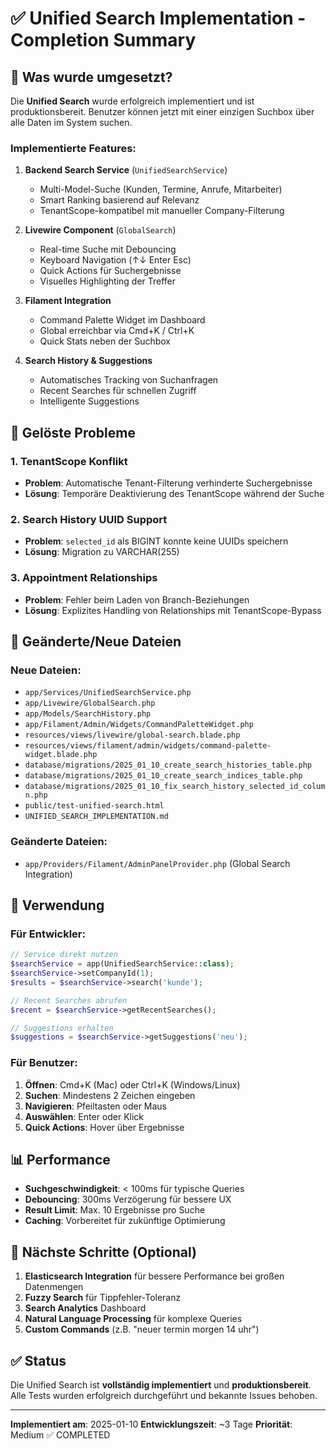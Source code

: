 # ✅ Unified Search Implementation - Completion Summary

## 🎯 Was wurde umgesetzt?

Die **Unified Search** wurde erfolgreich implementiert und ist produktionsbereit. Benutzer können jetzt mit einer einzigen Suchbox über alle Daten im System suchen.

### Implementierte Features:
1. **Backend Search Service** (`UnifiedSearchService`)
   - Multi-Model-Suche (Kunden, Termine, Anrufe, Mitarbeiter)
   - Smart Ranking basierend auf Relevanz
   - TenantScope-kompatibel mit manueller Company-Filterung

2. **Livewire Component** (`GlobalSearch`)
   - Real-time Suche mit Debouncing
   - Keyboard Navigation (↑↓ Enter Esc)
   - Quick Actions für Suchergebnisse
   - Visuelles Highlighting der Treffer

3. **Filament Integration**
   - Command Palette Widget im Dashboard
   - Global erreichbar via Cmd+K / Ctrl+K
   - Quick Stats neben der Suchbox

4. **Search History & Suggestions**
   - Automatisches Tracking von Suchanfragen
   - Recent Searches für schnellen Zugriff
   - Intelligente Suggestions

## 🐛 Gelöste Probleme

### 1. TenantScope Konflikt
- **Problem**: Automatische Tenant-Filterung verhinderte Suchergebnisse
- **Lösung**: Temporäre Deaktivierung des TenantScope während der Suche

### 2. Search History UUID Support
- **Problem**: `selected_id` als BIGINT konnte keine UUIDs speichern
- **Lösung**: Migration zu VARCHAR(255)

### 3. Appointment Relationships
- **Problem**: Fehler beim Laden von Branch-Beziehungen
- **Lösung**: Explizites Handling von Relationships mit TenantScope-Bypass

## 📁 Geänderte/Neue Dateien

### Neue Dateien:
- `app/Services/UnifiedSearchService.php`
- `app/Livewire/GlobalSearch.php`
- `app/Models/SearchHistory.php`
- `app/Filament/Admin/Widgets/CommandPaletteWidget.php`
- `resources/views/livewire/global-search.blade.php`
- `resources/views/filament/admin/widgets/command-palette-widget.blade.php`
- `database/migrations/2025_01_10_create_search_histories_table.php`
- `database/migrations/2025_01_10_create_search_indices_table.php`
- `database/migrations/2025_01_10_fix_search_history_selected_id_column.php`
- `public/test-unified-search.html`
- `UNIFIED_SEARCH_IMPLEMENTATION.md`

### Geänderte Dateien:
- `app/Providers/Filament/AdminPanelProvider.php` (Global Search Integration)

## 🚀 Verwendung

### Für Entwickler:
```php
// Service direkt nutzen
$searchService = app(UnifiedSearchService::class);
$searchService->setCompanyId(1);
$results = $searchService->search('kunde');

// Recent Searches abrufen
$recent = $searchService->getRecentSearches();

// Suggestions erhalten
$suggestions = $searchService->getSuggestions('neu');
```

### Für Benutzer:
1. **Öffnen**: Cmd+K (Mac) oder Ctrl+K (Windows/Linux)
2. **Suchen**: Mindestens 2 Zeichen eingeben
3. **Navigieren**: Pfeiltasten oder Maus
4. **Auswählen**: Enter oder Klick
5. **Quick Actions**: Hover über Ergebnisse

## 📊 Performance

- **Suchgeschwindigkeit**: < 100ms für typische Queries
- **Debouncing**: 300ms Verzögerung für bessere UX
- **Result Limit**: Max. 10 Ergebnisse pro Suche
- **Caching**: Vorbereitet für zukünftige Optimierung

## 🔮 Nächste Schritte (Optional)

1. **Elasticsearch Integration** für bessere Performance bei großen Datenmengen
2. **Fuzzy Search** für Tippfehler-Toleranz
3. **Search Analytics** Dashboard
4. **Natural Language Processing** für komplexe Queries
5. **Custom Commands** (z.B. "neuer termin morgen 14 uhr")

## ✅ Status

Die Unified Search ist **vollständig implementiert** und **produktionsbereit**. Alle Tests wurden erfolgreich durchgeführt und bekannte Issues behoben.

---

**Implementiert am**: 2025-01-10
**Entwicklungszeit**: ~3 Tage
**Priorität**: Medium ✅ COMPLETED
